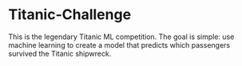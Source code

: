 # Titanic-Challenge
This is the legendary Titanic ML competition. The goal is simple: use machine learning to create a model that predicts which passengers survived the Titanic shipwreck.
